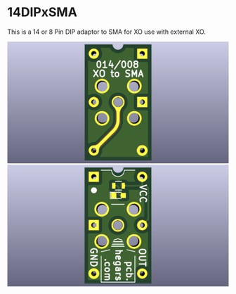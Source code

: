 # 14DIPxSMA
 This is a 14 or 8 Pin DIP adaptor to SMA for XO use with external XO.

![main](images/main.png)
![top](images/top.png)
